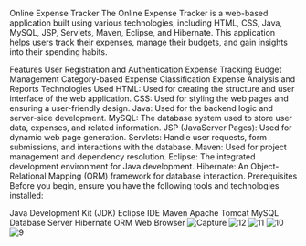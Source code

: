 Online Expense Tracker
The Online Expense Tracker is a web-based application built using various technologies, including HTML, CSS, Java, MySQL, JSP, Servlets, Maven, Eclipse, and Hibernate. This application helps users track their expenses, manage their budgets, and gain insights into their spending habits.

Features
User Registration and Authentication
Expense Tracking
Budget Management
Category-based Expense Classification
Expense Analysis and Reports
Technologies Used
HTML: Used for creating the structure and user interface of the web application.
CSS: Used for styling the web pages and ensuring a user-friendly design.
Java: Used for the backend logic and server-side development.
MySQL: The database system used to store user data, expenses, and related information.
JSP (JavaServer Pages): Used for dynamic web page generation.
Servlets: Handle user requests, form submissions, and interactions with the database.
Maven: Used for project management and dependency resolution.
Eclipse: The integrated development environment for Java development.
Hibernate: An Object-Relational Mapping (ORM) framework for database interaction.
Prerequisites
Before you begin, ensure you have the following tools and technologies installed:

Java Development Kit (JDK)
Eclipse IDE
Maven
Apache Tomcat
MySQL Database Server
Hibernate ORM
Web Browser
![Capture](https://github.com/anujk8499/Expense-Tracker-advance-java/assets/85006517/64df595c-30da-4e6d-9ba0-209437bd11d8)
![12](https://github.com/anujk8499/Expense-Tracker-advance-java/assets/85006517/db5e66fb-e3f0-4e2d-96d7-b50c1a20c1f0)
![11](https://github.com/anujk8499/Expense-Tracker-advance-java/assets/85006517/3416057e-135d-485b-ae7c-4361c507225e)
![10](https://github.com/anujk8499/Expense-Tracker-advance-java/assets/85006517/1abe3b23-e49b-4aa3-a393-82ce6a55da0d)
![9](https://github.com/anujk8499/Expense-Tracker-advance-java/assets/85006517/bf86ea6c-ac2f-40fa-a111-036a6113af1d)
